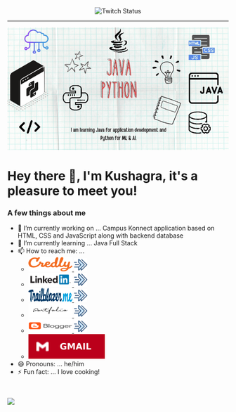 <div align="center">
<img alt="Twitch Status" src="https://www.kushagrame.work/assets/images/kushagrafinalbanner.png">
</div>

---

<div align="center">
<img alt="Twitch Status" src="https://github.com/gitkushagra/gitkushagra/raw/main/Capture.PNG">
</div>

# Hey there :wave:, I'm Kushagra, it's a pleasure to meet you!

### A few things about me
- 🔭 I’m currently working on ... Campus Konnect application based on HTML, CSS and JavaScript along with backend database
- 🌱 I’m currently learning ... Java Full Stack 
- 📫 How to reach me: ... <ul><li><a href="http://www.credly.com/users/kushagrame">
                    <img src="https://github.com/gitkushagra/gitkushagra/raw/main/credlylogo.webp" alt="CREDLY" style="width:100px;height:32px;">
                    <img src="https://github.com/gitkushagra/gitkushagra/raw/main/hyperlink.png" style="width:30px;height:30px;"></li><li><a href="http://www.linkedin.com/in/kushagraprofile">
                    <img src="https://github.com/gitkushagra/gitkushagra/raw/main/linkedin.png" alt="LinkedIn" style="width:100px;height:32px;">
                    <img src="https://github.com/gitkushagra/gitkushagra/raw/main/hyperlink.png" style="width:30px;height:32px;"></li><li><a href="https://trailblazer.me/id/kushagrame">
                    <img src="https://raw.githubusercontent.com/gitkushagra/gitkushagra/d630469562bc437e8e58a2f3f354159441f44cb1/trailblazer.svg" alt="CREDLY" style="width:100px;height:32px;">
                    <img src="https://github.com/gitkushagra/gitkushagra/raw/main/hyperlink.png" style="width:30px;height:30px;"></li><li><a href="http://www.kushagrame.work">
                    <img src="https://github.com/gitkushagra/gitkushagra/raw/main/portfolio.png" alt="CREDLY" style="width:100px;height:32px;">
                    <img src="https://github.com/gitkushagra/gitkushagra/raw/main/hyperlink.png" style="width:30px;height:30px;"></li><li><a href="http://lifebykush.blogspot.com">
                    <img src="https://github.com/gitkushagra/gitkushagra/raw/main/Blogger.png" alt="CREDLY" style="width:100px;height:32px;">
                    <img src="https://github.com/gitkushagra/gitkushagra/raw/main/hyperlink.png" style="width:30px;height:30px;"></li>
                    </a></li><li><a href="mailto:kbrandon319@gmail.com">
    <img src="https://raw.githubusercontent.com/gitkushagra/gitkushagra/1a3c2b7a9da1b0157e195ac88d2bb19eb4ea766e/Gmail-blue.svg" alt="Email Badge" />
  </a></li></ul>
- 😄 Pronouns: ... he/him
- ⚡ Fun fact: ... I love cooking!
<!-- - Graduated in 2023 with a B.Tech in Information Technology from Galgotias college of enginerring and technology
 - Currently working  -->

<br>



<!--- #### :hammer_and_wrench: LANGUAGES & TOOLS :
<div align="center">
<div>
  <img src="https://github.com/devicons/devicon/blob/master/icons/html5/html5-original.svg" title="HTML5" alt="HTML" width="40" height="40"/>&nbsp;
  <img src="https://github.com/devicons/devicon/blob/master/icons/css3/css3-plain-wordmark.svg"  title="CSS3" alt="CSS" width="40" height="40"/>&nbsp;
  <img src="https://github.com/devicons/devicon/blob/master/icons/javascript/javascript-original.svg" title="JavaScript" alt="JavaScript" width="40" height="40"/>&nbsp;
    <img src="https://github.com/devicons/devicon/blob/master/icons/tailwindcss/tailwindcss-plain.svg" title="TailwindCSS" alt="TailwindCSS" width="40" height="40" />&nbsp;
  <img src="https://github.com/devicons/devicon/blob/master/icons/git/git-original-wordmark.svg" title="Git" alt="Git" width="40" height="40"/>&nbsp;
  <img src="https://github.com/devicons/devicon/blob/master/icons/xd/xd-plain.svg" title="Xd" alt="Xd" width="40" height="40"/>&nbsp;
  <img src="https://github.com/devicons/devicon/blob/master/icons/figma/figma-original.svg" title="Figma" alt="Figma" width="40" height="40"/>&nbsp;
  <img src="https://github.com/devicons/devicon/blob/master/icons/vscode/vscode-original.svg" title="VSCode" alt="VSCode" width="40" height="40"/>&nbsp;
 
</div>
</div>
--->


<!--- #### :book: CURRENTLY LEARNING :
<div align="center">
  <img src="https://github.com/devicons/devicon/blob/master/icons/javascript/javascript-original.svg" title="JavaScript" alt="JavaScript" width="40" height="40"/>&nbsp;<img src="https://github.com/devicons/devicon/blob/master/icons/react/react-original-wordmark.svg" title="React" alt="React" width="40" height="40"/>&nbsp;
  </div>
 --->

<!---
## Have a project you want to collaborate on or you just want to chat? You can contact me through either method below:
<div id="badges" align="center">
  <br><br>
  <a href="https://www.linkedin.com/in/kdbrand">
    <img src="https://img.shields.io/badge/LinkedIn-blue?style=for-the-badge&logo=linkedin&logoColor=white" alt="LinkedIn Badge"/>
  </a>&nbsp;
  <a href="https://www.twitter.com/mrdebonairfox">
    <img src="https://img.shields.io/badge/Twitter-blue?style=for-the-badge&logo=twitter&logoColor=white&color=1DA1F2" alt="Twitter Badge" />
  </a>&nbsp;
  <a href="https://www.instagram.com/mrdebonairfox">
    <img src="https://img.shields.io/badge/Instagram-blue?style=for-the-badge&logo=instagram&logoColor=white&color=e95950" alt="Instagram Badge" />
  </a>&nbsp;
  <a href="mailto:kbrandon319@gmail.com">
    <img src="https://img.shields.io/badge/Gmail-blue?style=for-the-badge&logo=gmail&logoColor=white&color=bb001b" alt="Email Badge" />
  </a>
  
  
  <h2>Talk to you soon!</h2>
</div>
--->
![](https://komarev.com/ghpvc/?username=gitkushagra&style=for-the-badge)
